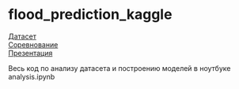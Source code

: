 # flood_prediction_kaggle
[Датасет](https://www.kaggle.com/datasets/brijlaldhankour/flood-prediction-factors) <br />
[Соревнование](https://www.kaggle.com/competitions/playground-series-s4e5/data) <br />
[Презентация](https://docs.google.com/presentation/d/13tUNj-KQs2uo2TIC_l9-BpbAsAHaUNtynUn8EvG69OI/edit?usp=sharing) <br />

Весь код по анализу датасета и построению моделей в ноутбуке analysis.ipynb

